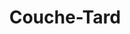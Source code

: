 ---
title: "Couche-Tard"
url: /trois-rivieres/couche-tard-boulevard-thibeau-2/
shop: convenience
---